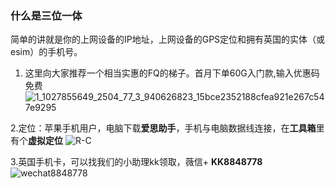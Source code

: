 ### 什么是三位一体
简单的讲就是你的上网设备的IP地址，上网设备的GPS定位和拥有英国的实体（或esim）的手机号。

1. 这里向大家推荐一个相当实惠的FQ的梯子。首月下单60G入门款,输入优惠码 免费
![1_1027855649_2504_77_3_940626823_15bce2352188cfea921e267c547e9295](https://github.com/user-attachments/assets/70470a97-0888-4e2b-a92f-5cd1a8fa8ac3)

2.定位：苹果手机用户，电脑下载**爱思助手**，手机与电脑数据线连接，在**工具箱**里有个**虚拟定位** 
![R-C](https://github.com/user-attachments/assets/a7d98048-17e0-4f0b-ab1c-d2e4ff7ef077)

3.英国手机卡，可以找我们的小助理kk领取，薇信+ **KK8848778**
![wechat8848778](https://github.com/user-attachments/assets/d20482f6-5879-4906-9ec9-960b135eb3a9)

